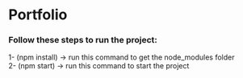 # Portfolio

### Follow these steps to run the project: <br>
1- (npm install) -> run this command to get the node_modules folder <br>
2- (npm start) -> run this command to start the project <br>

